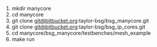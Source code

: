 1. mkdir manycore
2. cd manycore
3. git clone git@bitbucket.org:taylor-bsg/bsg_manycore.git
4. git clone git@bitbucket.org:taylor-bsg/bsg_ip_cores.git
5. cd manycore/bsg_manycore/testbenches/mesh_example
6. make run
